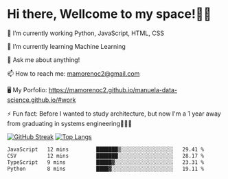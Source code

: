 # Hi there, Wellcome to my space!✌🏾

🔭 I’m currently working Python, JavaScript, HTML, CSS

🌱 I’m currently learning Machine Learning

💬 Ask me about anything!

📫 How to reach me: mamorenoc2@gmail.com

🖥️ My Porfolio: https://mamorenoc2.github.io/manuela-data-science.github.io/#work

⚡ Fun fact: Before I wanted to study architecture, but now I'm a 1 year away from graduating in systems engineering🤣🤣🤣

[![GitHub Streak](https://streak-stats.demolab.com/?user=mamorenoc2)](https://git.io/streak-stats)
[![Top Langs](https://github-readme-stats.vercel.app/api/top-langs/?username=mamorenoc2&layout=compact&theme=tokyonight)](https://github.com/anuraghazra/github-readme-stats)

<!--START_SECTION:waka-->

```txt
JavaScript   12 mins         ███████▒░░░░░░░░░░░░░░░░░   29.41 %
CSV          12 mins         ███████░░░░░░░░░░░░░░░░░░   28.17 %
TypeScript   9 mins          █████▓░░░░░░░░░░░░░░░░░░░   23.31 %
Python       8 mins          ████▓░░░░░░░░░░░░░░░░░░░░   19.11 %
```

<!--END_SECTION:waka-->
